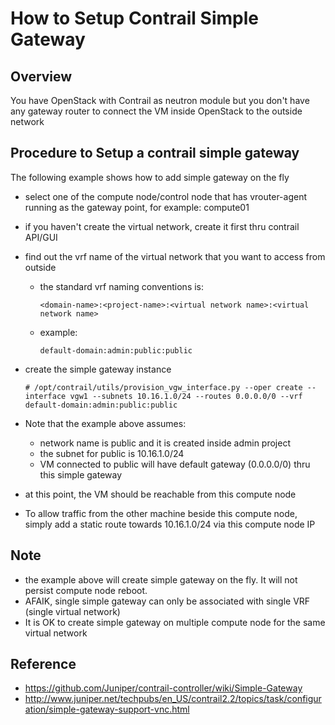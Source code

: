 
# How to Setup Contrail Simple Gateway

## Overview
You have OpenStack with Contrail as neutron module but you don't have any gateway router to connect the VM inside OpenStack to the outside network


## Procedure to Setup a contrail simple gateway

The following example shows how to add simple gateway on the fly

* select one of the compute node/control node that has vrouter-agent running as the gateway point, for example: compute01
* if you haven't create the virtual network, create it first thru contrail API/GUI
* find out the vrf name of the virtual network that you want to access from outside
    * the standard vrf naming conventions is: 
    
      ```
      <domain-name>:<project-name>:<virtual network name>:<virtual network name>
      ```
      
    * example: 
    
      ``` 
      default-domain:admin:public:public
      ````
      
* create the simple gateway instance

    ```
    # /opt/contrail/utils/provision_vgw_interface.py --oper create --interface vgw1 --subnets 10.16.1.0/24 --routes 0.0.0.0/0 --vrf default-domain:admin:public:public 
    ```

* Note that the example above assumes:
    * network name is public and it is created inside admin project
    * the subnet for public is 10.16.1.0/24
    * VM connected to public will have default gateway (0.0.0.0/0) thru this simple gateway

* at this point, the VM should be reachable from this compute node
* To allow traffic from the other machine beside this compute node, simply add a static route towards 10.16.1.0/24 via this compute node IP

## Note
* the example above will create simple gateway on the fly. It will not persist compute node reboot.
* AFAIK, single simple gateway can only be associated with single VRF (single virtual network)
* It is OK to create simple gateway on multiple compute node for the same virtual network 

## Reference
* https://github.com/Juniper/contrail-controller/wiki/Simple-Gateway
* http://www.juniper.net/techpubs/en_US/contrail2.2/topics/task/configuration/simple-gateway-support-vnc.html


